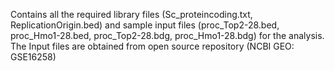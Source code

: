 Contains all the required library files (Sc_proteincoding.txt, ReplicationOrigin.bed) and sample input files (proc_Top2-28.bed, proc_Hmo1-28.bed, proc_Top2-28.bdg, proc_Hmo1-28.bdg) for the analysis. The Input files are obtained from open source repository (NCBI GEO: GSE16258)
